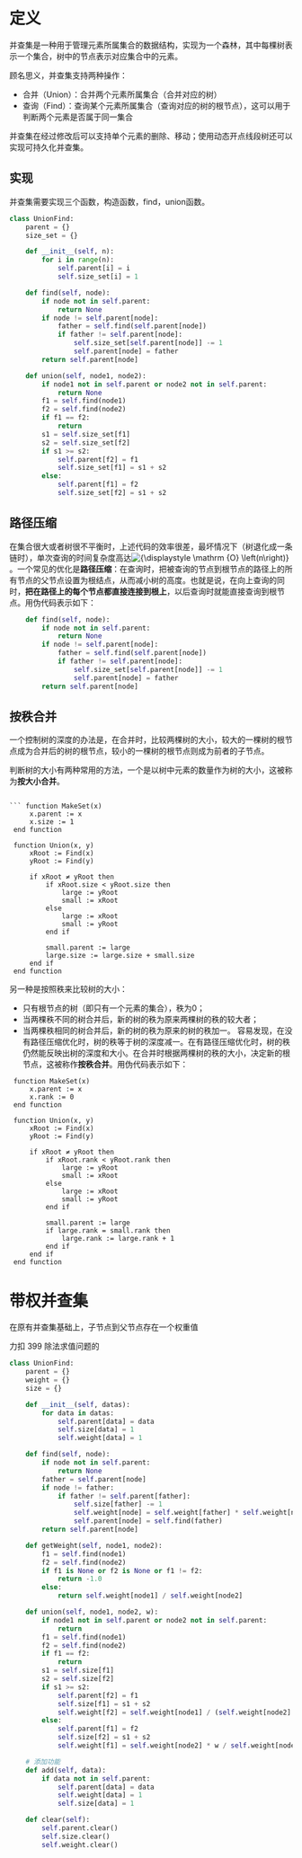 # 定义
并查集是一种用于管理元素所属集合的数据结构，实现为一个森林，其中每棵树表示一个集合，树中的节点表示对应集合中的元素。

顾名思义，并查集支持两种操作：

- 合并（Union）：合并两个元素所属集合（合并对应的树）
- 查询（Find）：查询某个元素所属集合（查询对应的树的根节点），这可以用于判断两个元素是否属于同一集合

并查集在经过修改后可以支持单个元素的删除、移动；使用动态开点线段树还可以实现可持久化并查集。
## 实现
并查集需要实现三个函数，构造函数，find，union函数。
```python
class UnionFind:
    parent = {}
    size_set = {}

    def __init__(self, n):
        for i in range(n):
            self.parent[i] = i
            self.size_set[i] = 1

    def find(self, node):
        if node not in self.parent:
            return None
        if node != self.parent[node]:
            father = self.find(self.parent[node])
            if father != self.parent[node]:
                self.size_set[self.parent[node]] -= 1
                self.parent[node] = father
        return self.parent[node]

    def union(self, node1, node2):
        if node1 not in self.parent or node2 not in self.parent:
            return None
        f1 = self.find(node1)
        f2 = self.find(node2)
        if f1 == f2:
            return
        s1 = self.size_set[f1]
        s2 = self.size_set[f2]
        if s1 >= s2:
            self.parent[f2] = f1
            self.size_set[f1] = s1 + s2
        else:
            self.parent[f1] = f2
            self.size_set[f2] = s1 + s2
```
## 路径压缩
在集合很大或者树很不平衡时，上述代码的效率很差，最坏情况下（树退化成一条链时），单次查询的时间复杂度高达![{\displaystyle \mathrm {O} \left(n\right)}](https://wikimedia.org/api/rest_v1/media/math/render/svg/3c9bbf2477f1f52a188d15b6afb1bb0d6ed04169)。一个常见的优化是**路径压缩**：在查询时，把被查询的节点到根节点的路径上的所有节点的父节点设置为根结点，从而减小树的高度。也就是说，在向上查询的同时，**把在路径上的每个节点都直接连接到根上**，以后查询时就能直接查询到根节点。用伪代码表示如下：
```python
    def find(self, node):
        if node not in self.parent:
            return None
        if node != self.parent[node]:
            father = self.find(self.parent[node])
            if father != self.parent[node]:
                self.size_set[self.parent[node]] -= 1
                self.parent[node] = father
        return self.parent[node]
```

## 按秩合并
一个控制树的深度的办法是，在合并时，比较两棵树的大小，较大的一棵树的根节点成为合并后的树的根节点，较小的一棵树的根节点则成为前者的子节点。

判断树的大小有两种常用的方法，一个是以树中元素的数量作为树的大小，这被称为**按大小合并**。
```text

``` function MakeSet(x)
     x.parent := x
     x.size := 1
 end function
 
 function Union(x, y)
     xRoot := Find(x)
     yRoot := Find(y)
     
     if xRoot ≠ yRoot then
         if xRoot.size < yRoot.size then
             large := yRoot
             small := xRoot
         else
             large := xRoot
             small := yRoot
         end if
         
         small.parent := large
         large.size := large.size + small.size
     end if
 end function
```
另一种是按照秩来比较树的大小：
- 只有根节点的树（即只有一个元素的集合），秩为0；
- 当两棵秩不同的树合并后，新的树的秩为原来两棵树的秩的较大者；
- 当两棵秩相同的树合并后，新的树的秩为原来的树的秩加一。
容易发现，在没有路径压缩优化时，树的秩等于树的深度减一。在有路径压缩优化时，树的秩仍然能反映出树的深度和大小。在合并时根据两棵树的秩的大小，决定新的根节点，这被称作**按秩合并**。用伪代码表示如下：
```text
 function MakeSet(x)
     x.parent := x
     x.rank := 0
 end function
 
 function Union(x, y)
     xRoot := Find(x)
     yRoot := Find(y)
     
     if xRoot ≠ yRoot then
         if xRoot.rank < yRoot.rank then
             large := yRoot
             small := xRoot
         else
             large := xRoot
             small := yRoot
         end if
         
         small.parent := large
         if large.rank = small.rank then
             large.rank := large.rank + 1
         end if
     end if
 end function
```
# 带权并查集
在原有并查集基础上，子节点到父节点存在一个权重值

力扣 399 除法求值问题的
```python
class UnionFind:
    parent = {}
    weight = {}
    size = {}

    def __init__(self, datas):
        for data in datas:
            self.parent[data] = data
            self.size[data] = 1
            self.weight[data] = 1

    def find(self, node):
        if node not in self.parent:
            return None
        father = self.parent[node]
        if node != father:
            if father != self.parent[father]:
                self.size[father] -= 1
                self.weight[node] = self.weight[father] * self.weight[node]
                self.parent[node] = self.find(father)
        return self.parent[node]

    def getWeight(self, node1, node2):
        f1 = self.find(node1)
        f2 = self.find(node2)
        if f1 is None or f2 is None or f1 != f2:
            return -1.0
        else:
            return self.weight[node1] / self.weight[node2]

    def union(self, node1, node2, w):
        if node1 not in self.parent or node2 not in self.parent:
            return
        f1 = self.find(node1)
        f2 = self.find(node2)
        if f1 == f2:
            return
        s1 = self.size[f1]
        s2 = self.size[f2]
        if s1 >= s2:
            self.parent[f2] = f1
            self.size[f1] = s1 + s2
            self.weight[f2] = self.weight[node1] / (self.weight[node2] * w)
        else:
            self.parent[f1] = f2
            self.size[f2] = s1 + s2
            self.weight[f1] = self.weight[node2] * w / self.weight[node1]

    # 添加功能
    def add(self, data):
        if data not in self.parent:
            self.parent[data] = data
            self.weight[data] = 1
            self.size[data] = 1

    def clear(self):
        self.parent.clear()
        self.size.clear()
        self.weight.clear()
```